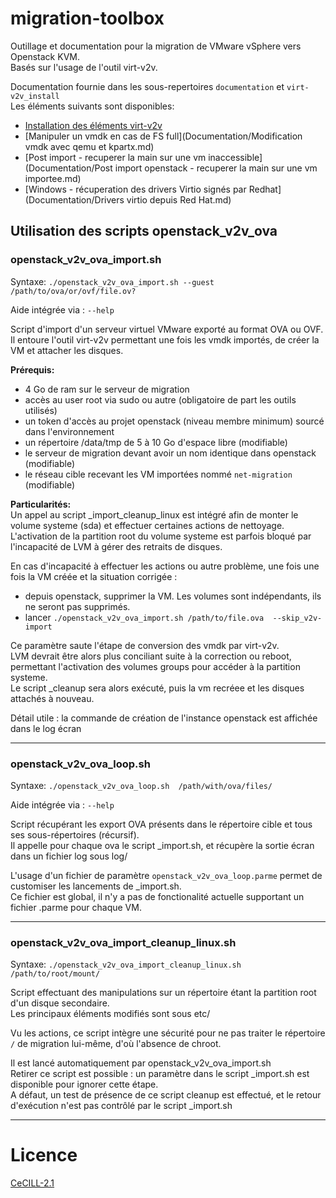 # migration-toolbox

Outillage et documentation pour la migration de VMware vSphere vers Openstack KVM.  
Basés sur l'usage de l'outil virt-v2v.  

Documentation fournie dans les sous-repertoires `documentation` et `virt-v2v_install`  
Les éléments suivants sont disponibles:  

* [Installation des éléments virt-v2v](virt-v2v_install/)
* [Manipuler un vmdk en cas de FS full](Documentation/Modification vmdk avec qemu et kpartx.md)
* [Post import  - recuperer la main sur une vm inaccessible](Documentation/Post import openstack - recuperer la main sur une vm importee.md)
* [Windows - récuperation des drivers Virtio signés par Redhat](Documentation/Drivers virtio depuis Red Hat.md)


## Utilisation des scripts openstack_v2v_ova

### openstack_v2v_ova_import.sh

Syntaxe: `./openstack_v2v_ova_import.sh --guest /path/to/ova/or/ovf/file.ov?`  

Aide intégrée via : `--help`


Script d'import d'un serveur virtuel VMware exporté au format OVA ou OVF.  
Il entoure l'outil virt-v2v permettant une fois les vmdk importés, de créer la VM et attacher les disques.  


**Prérequis:**  
* 4 Go de ram sur le serveur de migration
* accès au user root via sudo ou autre (obligatoire de part les outils utilisés)
* un token d'accès au projet openstack (niveau membre minimum) sourcé dans l'environnement  
* un répertoire /data/tmp de 5 à 10 Go d'espace libre (modifiable)  
* le serveur de migration devant avoir un nom identique dans openstack (modifiable)  
* le réseau cible recevant les VM importées nommé `net-migration` (modifiable)  


**Particularités:**  
Un appel au script _import_cleanup_linux est intégré afin de monter le volume systeme (sda) et effectuer certaines actions de nettoyage.  
L'activation de la partition root du volume systeme est parfois bloqué par l'incapacité de LVM à gérer des retraits de disques.  

En cas d'incapacité à effectuer les actions ou autre problème, une fois une fois la VM créée et la situation corrigée :  

* depuis openstack, supprimer la VM. Les volumes sont indépendants, ils ne seront pas supprimés.
* lancer `./openstack_v2v_ova_import.sh /path/to/file.ova  --skip_v2v-import`  

Ce paramètre saute l'étape de conversion des vmdk par virt-v2v.  
LVM devrait être alors plus conciliant suite à la correction ou reboot, permettant l'activation des volumes groups pour accéder à la partition systeme.  
Le script _cleanup sera alors exécuté, puis la vm recréee et les disques attachés à nouveau.  

Détail utile : la commande de création de l'instance openstack est affichée dans le log écran


---
### openstack_v2v_ova_loop.sh

Syntaxe: `./openstack_v2v_ova_loop.sh  /path/with/ova/files/`  

Aide intégrée via : `--help`


Script récupérant les export OVA présents dans le répertoire cible et tous ses sous-répertoires (récursif).  
Il appelle pour chaque ova le script _import.sh, et récupère la sortie écran dans un fichier log sous log/

L'usage d'un fichier de paramètre `openstack_v2v_ova_loop.parme` permet de customiser les lancements de _import.sh.  
Ce fichier est global, il n'y a pas de fonctionalité actuelle supportant un fichier .parme pour chaque VM.


---
### openstack_v2v_ova_import_cleanup_linux.sh

Syntaxe: `./openstack_v2v_ova_import_cleanup_linux.sh  /path/to/root/mount/`  

Script effectuant des manipulations sur un répertoire étant la partition root d'un disque secondaire.  
Les principaux éléments modifiés sont sous etc/  

Vu les actions, ce script intègre une sécurité pour ne pas traiter le répertoire `/` de migration lui-même, d'où l'absence de chroot.

Il est lancé automatiquement par openstack_v2v_ova_import.sh  
Retirer ce script est possible : un paramètre dans le script _import.sh est disponible pour ignorer cette étape.  
A défaut, un test de présence de ce script cleanup est effectué, et le retour d'exécution n'est pas contrôlé par le script _import.sh  

---
# Licence

[CeCILL-2.1](https://opensource.org/license/CECILL-2.1)

